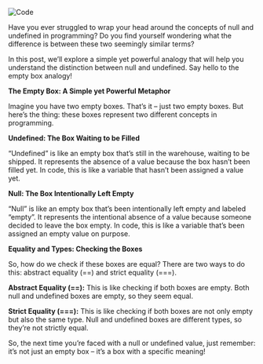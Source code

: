 ![Code](https://agunechembaekene.wordpress.com/wp-content/uploads/2024/12/code_20241229_200319_via_10015_io.png?w=1024)

Have you ever struggled to wrap your head around the concepts of null and undefined in programming? Do you find yourself wondering what the difference is between these two seemingly similar terms?

In this post, we’ll explore a simple yet powerful analogy that will help you understand the distinction between null and undefined. Say hello to the empty box analogy!

**The Empty Box: A Simple yet Powerful Metaphor**

Imagine you have two empty boxes. That’s it – just two empty boxes. But here’s the thing: these boxes represent two different concepts in programming.

**Undefined: The Box Waiting to be Filled**

“Undefined” is like an empty box that’s still in the warehouse, waiting to be shipped. It represents the absence of a value because the box hasn’t been filled yet. In code, this is like a variable that hasn’t been assigned a value yet.

**Null: The Box Intentionally Left Empty**

“Null” is like an empty box that’s been intentionally left empty and labeled “empty”. It represents the intentional absence of a value because someone decided to leave the box empty. In code, this is like a variable that’s been assigned an empty value on purpose.

**Equality and Types: Checking the Boxes**

So, how do we check if these boxes are equal? There are two ways to do this: abstract equality (==) and strict equality (===).

**Abstract Equality (==):** This is like checking if both boxes are empty. Both null and undefined boxes are empty, so they seem equal.

**Strict Equality (===):** This is like checking if both boxes are not only empty but also the same type. Null and undefined boxes are different types, so they’re not strictly equal.

So, the next time you’re faced with a null or undefined value, just remember: it’s not just an empty box – it’s a box with a specific meaning!

